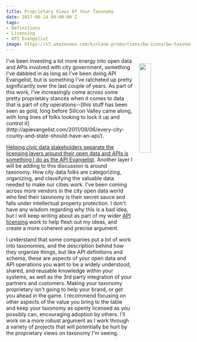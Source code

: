 ```yaml
---
title: Proprietary Views Of Your Taxonomy
date: 2017-06-14 09:00:00 Z
tags:
- Definitions
- Licensing
- API Evangelist
image: https://s3.amazonaws.com/kinlane-productions/bw-icons/bw-taxonomy.png
---
```


<p><img src="https://s3.amazonaws.com/kinlane-productions/bw-icons/bw-taxonomy.png" align="right" width="25%" style="padding: 15px" /></p>I've been investing a lot more energy into open data and APIs involved with city government, something I've dabbled in as long as I've been doing API Evangelist, but is something I've ratcheted up pretty significantly over the last couple of years. As part of this work, I've increasingly come across some pretty proprietary stances when it comes to data that is part of city operations--[this stuff has been seen as gold, long before Silicon Valley came along, with long lines of folks looking to lock it up and control it](http://apievangelist.com/2011/09/06/every-city-county-and-state-should-have-an-api/).

[Helping civic data stakeholders separate the licensing layers around their open data and APIs is something I do as the API Evangelist](http://apievangelist.com/2017/04/24/separating-the-licensing-layers-of-your-valuable-data-using-apis/). Another layer I will be adding to this discussion is around taxonomy. How city data folks are categorizing, organizing, and classifying the valuable data needed to make our cities work. I've been coming across more vendors in the city open data world who feel their taxonomy is their secret sauce and falls under intellectual property protection. I don't have any wisdom regarding why this is a bad idea, but I will keep writing about as part of my wider [API licensing](http://licensing.apievangelist.com/) work to help flesh out my ideas, and create a more coherent and precise argument.

I understand that some companies put a lot of work into taxonomies, and the description behind how they organize things, but like API definitions and schema, these are aspects of your open data and API operations you want to be a widely understood, shared, and reusable knowledge within your systems, as well as the 3rd party integration of your partners and customers. Making your taxonomy proprietary isn't going to help your brand, or get you ahead in the game. I recommend focusing on other aspects of the value you bring to the table and keep your taxonomy as openly licensed as you possibly can, encouraging adoption by others. I'll work on a more robust argument as I work through a variety of projects that will potentially be hurt by the proprietary views on taxonomy I'm seeing.